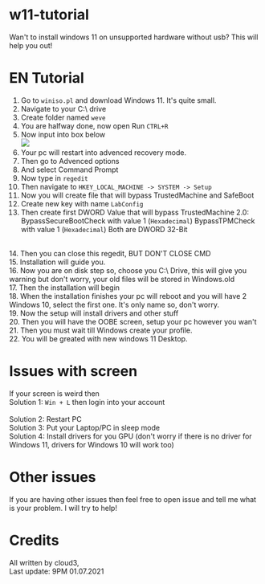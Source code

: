 # w11-tutorial
Wan't to install windows 11 on unsupported hardware without usb? This will help you out!

# EN Tutorial
1. Go to ``winiso.pl`` and download Windows 11. It's quite small.
2. Navigate to your C:\ drive
3. Create folder named ``weve``
4. You are halfway done, now open Run ``CTRL+R``
5. Now input into box below <br> <img src="https://cdn.upload.systems/uploads/95qrsMQW.png">
6. Your pc will restart into advenced recovery mode.
7. Then go to Advenced options
8. And select Command Prompt
9. Now type in ``regedit``
10. Then navigate to ``HKEY_LOCAL_MACHINE -> SYSTEM -> Setup``
11. Now you will create file that will bypass TrustedMachine and SafeBoot
12. Create new key with name ``LabConfig``
13. Then create first DWORD Value that will bypass TrustedMachine 2.0: 
   BypassSecureBootCheck with value 1 (``Hexadecimal``)
   BypassTPMCheck with value 1 (``Hexadecimal``)
   Both are DWORD 32-Bit
   <br>
14. Then you can close this regedit, BUT DON'T CLOSE CMD
   <br>
15. Installation will guide you.
   <br>
16. Now you are on disk step so, choose you C:\ Drive, this will give you warning but don't worry, your old files will be stored in Windows.old
   <br>
17. Then the installation will begin
   <br>
18. When the installation finishes your pc will reboot and you will have 2 Windows 10, select the first one. It's only name so, don't worry.
   <br>
19. Now the setup will install drivers and other stuff
   <br>
20. Then you will have the OOBE screen, setup your pc however you wan't
   <br>
21. Then you must wait till Windows create your profile.
   <br>
22. You will be greated with new windows 11 Desktop.
    <br>

# Issues with screen
If your screen is weird then
<br>
  Solution 1: ``Win + L`` then login into your account
   <br>  
  Solution 2: Restart PC
   <br>
  Solution 3: Put your Laptop/PC in sleep mode
  <br>
  Solution 4: Install drivers for you GPU (don't worry if there is no driver for Windows 11, drivers for Windows 10 will work too)
<br>

# Other issues
If you are having other issues then feel free to open issue and tell me what is your problem. I will try to help!

# Credits
All written by cloud3,
<br>
Last update: 9PM 01.07.2021
